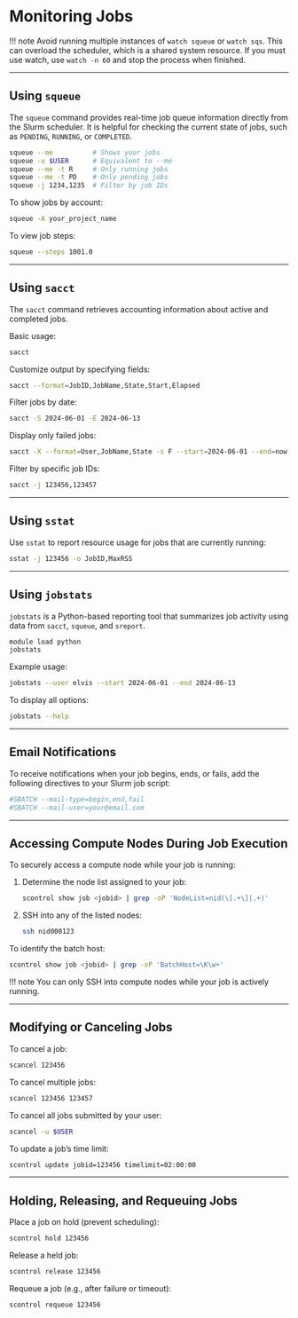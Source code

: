 # Monitoring Jobs

!!! note
    Avoid running multiple instances of `watch squeue` or `watch sqs`. This can overload the scheduler, which is a shared system resource. If you must use watch, use `watch -n 60` and stop the process when finished.

---

## Using `squeue`

The `squeue` command provides real-time job queue information directly from the Slurm scheduler. It is helpful for checking the current state of jobs, such as `PENDING`, `RUNNING`, or `COMPLETED`.

```bash
squeue --me          # Shows your jobs
squeue -u $USER      # Equivalent to --me
squeue --me -t R     # Only running jobs
squeue --me -t PD    # Only pending jobs
squeue -j 1234,1235  # Filter by job IDs
```

To show jobs by account:

```bash
squeue -A your_project_name
```

To view job steps:

```bash
squeue --steps 1001.0
```

---

## Using `sacct`

The `sacct` command retrieves accounting information about active and completed jobs.

Basic usage:

```bash
sacct
```

Customize output by specifying fields:

```bash
sacct --format=JobID,JobName,State,Start,Elapsed
```

Filter jobs by date:

```bash
sacct -S 2024-06-01 -E 2024-06-13
```

Display only failed jobs:

```bash
sacct -X --format=User,JobName,State -s F --start=2024-06-01 --end=now
```

Filter by specific job IDs:

```bash
sacct -j 123456,123457
```

---

## Using `sstat`

Use `sstat` to report resource usage for jobs that are currently running:

```bash
sstat -j 123456 -o JobID,MaxRSS
```

---

## Using `jobstats`

`jobstats` is a Python-based reporting tool that summarizes job activity using data from `sacct`, `squeue`, and `sreport`.

```bash
module load python
jobstats
```

Example usage:

```bash
jobstats --user elvis --start 2024-06-01 --end 2024-06-13
```

To display all options:

```bash
jobstats --help
```

---

## Email Notifications

To receive notifications when your job begins, ends, or fails, add the following directives to your Slurm job script:

```bash
#SBATCH --mail-type=begin,end,fail
#SBATCH --mail-user=your@email.com
```

---

## Accessing Compute Nodes During Job Execution

To securely access a compute node while your job is running:

1. Determine the node list assigned to your job:

   ```bash
   scontrol show job <jobid> | grep -oP 'NodeList=nid(\[.+\]|.+)'
   ```

2. SSH into any of the listed nodes:

   ```bash
   ssh nid000123
   ```

To identify the batch host:

```bash
scontrol show job <jobid> | grep -oP 'BatchHost=\K\w+'
```

!!! note
    You can only SSH into compute nodes while your job is actively running.

---

## Modifying or Canceling Jobs

To cancel a job:

```bash
scancel 123456
```

To cancel multiple jobs:

```bash
scancel 123456 123457
```

To cancel all jobs submitted by your user:

```bash
scancel -u $USER
```

To update a job’s time limit:

```bash
scontrol update jobid=123456 timelimit=02:00:00
```

---

## Holding, Releasing, and Requeuing Jobs

Place a job on hold (prevent scheduling):

```bash
scontrol hold 123456
```

Release a held job:

```bash
scontrol release 123456
```

Requeue a job (e.g., after failure or timeout):

```bash
scontrol requeue 123456
```
